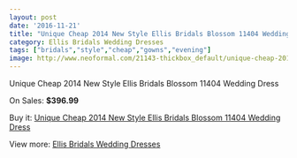 ```yaml
---
layout: post
date: '2016-11-21'
title: "Unique Cheap 2014 New Style Ellis Bridals Blossom 11404 Wedding Dress"
category: Ellis Bridals Wedding Dresses
tags: ["bridals","style","cheap","gowns","evening"]
image: http://www.neoformal.com/21143-thickbox_default/unique-cheap-2014-new-style-ellis-bridals-blossom-11404-wedding-dress.jpg
---
```

Unique Cheap 2014 New Style Ellis Bridals Blossom 11404 Wedding Dress

On Sales: **$396.99**
<a href="https://www.neoformal.com/en/ellis-bridals-wedding-dresses-2014/6838-unique-cheap-2014-new-style-ellis-bridals-blossom-11404-wedding-dress.html"><amp-img layout="responsive" width="600" height="600" src="//www.neoformal.com/21143-thickbox_default/unique-cheap-2014-new-style-ellis-bridals-blossom-11404-wedding-dress.jpg" alt="Unique Cheap 2014 New Style Ellis Bridals Blossom 11404 Wedding Dress 0" /></a>
<a href="https://www.neoformal.com/en/ellis-bridals-wedding-dresses-2014/6838-unique-cheap-2014-new-style-ellis-bridals-blossom-11404-wedding-dress.html"><amp-img layout="responsive" width="600" height="600" src="//www.neoformal.com/21144-thickbox_default/unique-cheap-2014-new-style-ellis-bridals-blossom-11404-wedding-dress.jpg" alt="Unique Cheap 2014 New Style Ellis Bridals Blossom 11404 Wedding Dress 1" /></a>

Buy it: [Unique Cheap 2014 New Style Ellis Bridals Blossom 11404 Wedding Dress](https://www.neoformal.com/en/ellis-bridals-wedding-dresses-2014/6838-unique-cheap-2014-new-style-ellis-bridals-blossom-11404-wedding-dress.html "Unique Cheap 2014 New Style Ellis Bridals Blossom 11404 Wedding Dress")

View more: [Ellis Bridals Wedding Dresses](https://www.neoformal.com/en/101-ellis-bridals-wedding-dresses-2014 "Ellis Bridals Wedding Dresses")